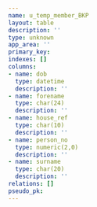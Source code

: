 ```yaml
---
name: u_temp_member_BKP
layout: table
description: ''
type: unknown
app_area: ''
primary_key: 
indexes: []
columns:
- name: dob
  type: datetime
  description: ''
- name: forename
  type: char(24)
  description: ''
- name: house_ref
  type: char(10)
  description: ''
- name: person_no
  type: numeric(2,0)
  description: ''
- name: surname
  type: char(20)
  description: ''
relations: []
pseudo_pk: 
---
```


